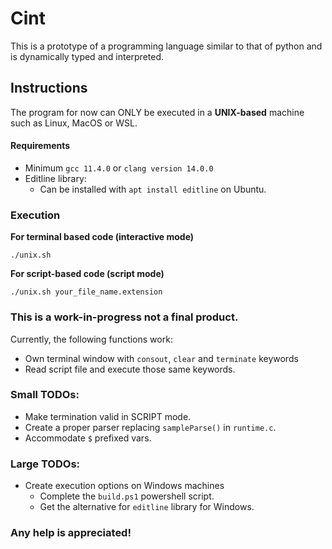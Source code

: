 # Cint

This is a prototype of a programming language similar to that of python and is
dynamically typed and interpreted.

## Instructions

The program for now can ONLY be executed in a **UNIX-based** machine such as Linux, MacOS or WSL.

#### Requirements

- Minimum `gcc 11.4.0` or `clang version 14.0.0`
- Editline library:
  - Can be installed with `apt install editline` on Ubuntu.

### Execution

**For terminal based code (interactive mode)**
```shell
./unix.sh
```

**For script-based code (script mode)**
```shell
./unix.sh your_file_name.extension
```

### This is a work-in-progress not a final product.

Currently, the following functions work:

- Own terminal window with `consout`, `clear` and `terminate` keywords
- Read script file and execute those same keywords.

### Small TODOs:

- Make termination valid in SCRIPT mode.
- Create a proper parser replacing `sampleParse()` in `runtime.c`.
- Accommodate `$` prefixed vars.

### Large TODOs:

- Create execution options on Windows machines
  - Complete the `build.ps1` powershell script.
  - Get the alternative for `editline` library for Windows.
  

### Any help is appreciated!